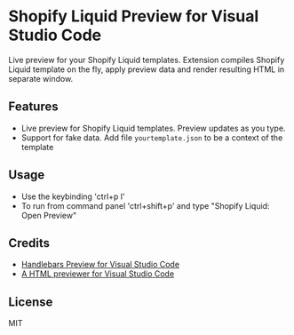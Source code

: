 # Shopify Liquid Preview for Visual Studio Code

Live preview for your Shopify Liquid templates. Extension compiles Shopify Liquid template on the fly, apply preview data and render resulting HTML in separate window.

## Features

- Live preview for Shopify Liquid templates. Preview updates as you type.
- Support for fake data. Add file `yourtemplate.json` to be a context of the template

## Usage

- Use the keybinding 'ctrl+p l'
- To run from command panel 'ctrl+shift+p' and type "Shopify Liquid: Open Preview"

## Credits

- [Handlebars Preview for Visual Studio Code](https://github.com/chaliy/vscode-handlebars-preview/)
- [A HTML previewer for Visual Studio Code](https://marketplace.visualstudio.com/items?itemName=tht13.html-preview-vscode)

## License

MIT
